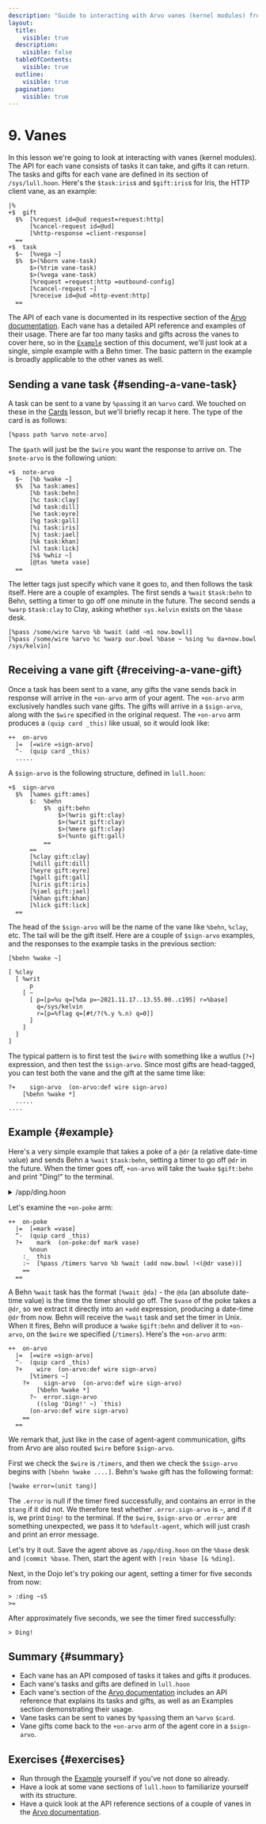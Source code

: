 ```yaml
---
description: "Guide to interacting with Arvo vanes (kernel modules) from Gall agents, covering sending tasks to vanes, receiving gifts from vanes in +on-arvo, and practical examples."
layout:
  title:
    visible: true
  description:
    visible: false
  tableOfContents:
    visible: true
  outline:
    visible: true
  pagination:
    visible: true
---
```


# 9. Vanes

In this lesson we're going to look at interacting with vanes (kernel modules). The API for each vane consists of tasks it can take, and gifts it can return. The tasks and gifts for each vane are defined in its section of `/sys/lull.hoon`. Here's the `$task:iris`s and `$gift:iris`s for Iris, the HTTP client vane, as an example:

```hoon
|%
+$  gift
  $%  [%request id=@ud request=request:http]
      [%cancel-request id=@ud]
      [%http-response =client-response]
  ==
+$  task
  $~  [%vega ~]
  $%  $>(%born vane-task)
      $>(%trim vane-task)
      $>(%vega vane-task)
      [%request =request:http =outbound-config]
      [%cancel-request ~]
      [%receive id=@ud =http-event:http]
  ==
```

The API of each vane is documented in its respective section of the [Arvo documentation](../../urbit-os/kernel/arvo). Each vane has a detailed API reference and examples of their usage. There are far too many tasks and gifts across the vanes to cover here, so in the [`Example`](#example) section of this document, we'll just look at a single, simple example with a Behn timer. The basic pattern in the example is broadly applicable to the other vanes as well.

## Sending a vane task {#sending-a-vane-task}

A task can be sent to a vane by `%pass`ing it an `%arvo` card. We touched on these in the [Cards](5-cards.md) lesson, but we'll briefly recap it here. The type of the card is as follows:

```hoon
[%pass path %arvo note-arvo]
```

The `$path` will just be the `$wire` you want the response to arrive on. The `$note-arvo` is the following union:

```hoon
+$  note-arvo
  $~  [%b %wake ~]
  $%  [%a task:ames]
      [%b task:behn]
      [%c task:clay]
      [%d task:dill]
      [%e task:eyre]
      [%g task:gall]
      [%i task:iris]
      [%j task:jael]
      [%k task:khan]
      [%l task:lick]
      [%$ %whiz ~]
      [@tas %meta vase]
  ==
```

The letter tags just specify which vane it goes to, and then follows the task itself. Here are a couple of examples. The first sends a `%wait` `$task:behn` to Behn, setting a timer to go off one minute in the future. The second sends a `%warp` `$task:clay` to Clay, asking whether `sys.kelvin` exists on the `%base` desk.

```hoon
[%pass /some/wire %arvo %b %wait (add ~m1 now.bowl)]
[%pass /some/wire %arvo %c %warp our.bowl %base ~ %sing %u da+now.bowl /sys/kelvin]
```

## Receiving a vane gift {#receiving-a-vane-gift}

Once a task has been sent to a vane, any gifts the vane sends back in response will arrive in the `+on-arvo` arm of your agent. The `+on-arvo` arm exclusively handles such vane gifts. The gifts will arrive in a `$sign-arvo`, along with the `$wire` specified in the original request. The `+on-arvo` arm produces a `(quip card _this)` like usual, so it would look like:

```hoon
++  on-arvo
  |=  [=wire =sign-arvo]
  ^-  (quip card _this)
  .....
```

A `$sign-arvo` is the following structure, defined in `lull.hoon`:

```hoon
+$  sign-arvo
  $%  [%ames gift:ames]
      $:  %behn
          $%  gift:behn
              $>(%wris gift:clay)
              $>(%writ gift:clay)
              $>(%mere gift:clay)
              $>(%unto gift:gall)
          ==
      ==
      [%clay gift:clay]
      [%dill gift:dill]
      [%eyre gift:eyre]
      [%gall gift:gall]
      [%iris gift:iris]
      [%jael gift:jael]
      [%khan gift:khan]
      [%lick gift:lick]
  ==
```

The head of the `$sign-arvo` will be the name of the vane like `%behn`, `%clay`, etc. The tail will be the gift itself. Here are a couple of `$sign-arvo` examples, and the responses to the example tasks in the previous section:

```hoon
[%behn %wake ~]
```

```
[ %clay
  [ %writ
      p
    [ ~
      [ p=[p=%u q=[%da p=~2021.11.17..13.55.00..c195] r=%base]
        q=/sys/kelvin
        r=[p=%flag q=[#t/?(%.y %.n) q=0]]
      ]
    ]
  ]
]
```

The typical pattern is to first test the `$wire` with something like a wutlus (`?+`) expression, and then test the `$sign-arvo`. Since most gifts are head-tagged, you can test both the vane and the gift at the same time like:

```hoon
?+    sign-arvo  (on-arvo:def wire sign-arvo)
    [%behn %wake *]
  .....
....
```

## Example {#example}

Here's a very simple example that takes a poke of a `@dr` (a relative date-time value) and sends Behn a `%wait` `$task:behn`, setting a timer to go off `@dr` in the future. When the timer goes off, `+on-arvo` will take the `%wake` `$gift:behn` and print "Ding!" to the terminal.

<details>
<summary>/app/ding.hoon</summary>

```hoon
/+  default-agent, dbug
|%
+$  card  card:agent:gall
--
%-  agent:dbug
^-  agent:gall
|_  =bowl:gall
+*  this  .
    def   ~(. (default-agent this %.n) bowl)
++  on-init  on-init:def
++  on-save  on-save:def
++  on-load  on-load:def
++  on-poke
  |=  [=mark =vase]
  ^-  (quip card _this)
  ?+    mark  (on-poke:def mark vase)
      %noun
    :_  this
    :~  [%pass /timers %arvo %b %wait (add now.bowl !<(@dr vase))]
    ==
  ==
++  on-watch  on-watch:def
++  on-leave  on-leave:def
++  on-peek   on-peek:def
++  on-agent  on-agent:def
++  on-arvo
  |=  [=wire =sign-arvo]
  ^-  (quip card _this)
  ?+    wire  (on-arvo:def wire sign-arvo)
      [%timers ~]
    ?+    sign-arvo  (on-arvo:def wire sign-arvo)
        [%behn %wake *]
      ?~  error.sign-arvo
        ((slog 'Ding!' ~) `this)
      (on-arvo:def wire sign-arvo)
    ==
  ==
++  on-fail   on-fail:def
--
```

</details>

Let's examine the `+on-poke` arm:

```hoon
++  on-poke
  |=  [=mark =vase]
  ^-  (quip card _this)
  ?+    mark  (on-poke:def mark vase)
      %noun
    :_  this
    :~  [%pass /timers %arvo %b %wait (add now.bowl !<(@dr vase))]
    ==
  ==
```

A Behn `%wait` task has the format `[%wait @da]` - the `@da` (an absolute date-time value) is the time the timer should go off. The `$vase` of the poke takes a `@dr`, so we extract it directly into an `+add` expression, producing a date-time `@dr` from now. Behn will receive the `%wait` task and set the timer in Unix. When it fires, Behn will produce a `%wake` `$gift:behn` and deliver it to `+on-arvo`, on the `$wire` we specified (`/timers`). Here's the `+on-arvo` arm:

```hoon
++  on-arvo
  |=  [=wire =sign-arvo]
  ^-  (quip card _this)
  ?+    wire  (on-arvo:def wire sign-arvo)
      [%timers ~]
    ?+    sign-arvo  (on-arvo:def wire sign-arvo)
        [%behn %wake *]
      ?~  error.sign-arvo
        ((slog 'Ding!' ~) `this)
      (on-arvo:def wire sign-arvo)
    ==
  ==
```

We remark that, just like in the case of agent-agent communication, gifts from Arvo are also routed `$wire` before `$sign-arvo`.

First we check the `$wire` is `/timers`, and then we check the `$sign-arvo` begins with `[%behn %wake ....]`. Behn's `%wake` gift has the following format:

```hoon
[%wake error=(unit tang)]
```

The `.error` is null if the timer fired successfully, and contains an error in the `$tang` if it did not. We therefore test whether `.error.sign-arvo` is `~`, and if it is, we print `Ding!` to the terminal. If the `$wire`, `$sign-arvo` or `.error` are something unexpected, we pass it to `%default-agent`, which will just crash and print an error message.

Let's try it out. Save the agent above as `/app/ding.hoon` on the `%base` desk and `|commit %base`. Then, start the agent with `|rein %base [& %ding]`.

Next, in the Dojo let's try poking our agent, setting a timer for five seconds from now:

```
> :ding ~s5
>=
```

After approximately five seconds, we see the timer fired successfully:

```
> Ding!
```

## Summary {#summary}

- Each vane has an API composed of tasks it takes and gifts it produces.
- Each vane's tasks and gifts are defined in `lull.hoon`
- Each vane's section of the [Arvo documentation](../../urbit-os/kernel/arvo) includes an API reference that explains its tasks and gifts, as well as an Examples section demonstrating their usage.
- Vane tasks can be sent to vanes by `%pass`ing them an `%arvo` `$card`.
- Vane gifts come back to the `+on-arvo` arm of the agent core in a `$sign-arvo`.

## Exercises {#exercises}

- Run through the [Example](#example) yourself if you've not done so already.
- Have a look at some vane sections of `lull.hoon` to familiarize yourself with its structure.
- Have a quick look at the API reference sections of a couple of vanes in the [Arvo documentation](../../urbit-os/kernel/arvo).
